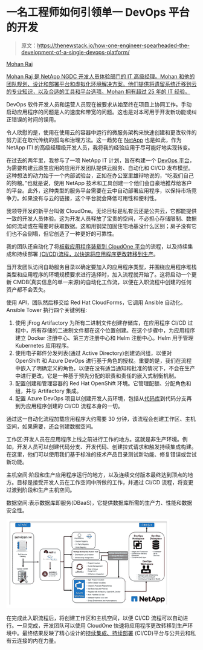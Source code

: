 # 一名工程师如何引领单一 DevOps 平台的开发

> 原文：<https://thenewstack.io/how-one-engineer-spearheaded-the-development-of-a-single-devops-platform/>

[](https://www.linkedin.com/in/mohanraj00/)

[Mohan Raj](https://www.linkedin.com/in/mohanraj00/)

[Mohan Raj 是 NetApp NGDC 开发人员体验部门的 IT 高级经理。Mohan 和他的团队规划、设计和部署平台和虚拟化环境解决方案。他们提供将遗留系统迁移到云的专业知识，以及合适的工具和平台选项。Mohan 拥有超过 25 年的 IT 经验。](https://www.linkedin.com/in/mohanraj00/)

[](https://www.linkedin.com/in/mohanraj00/)[](https://www.linkedin.com/in/mohanraj00/)

DevOps 软件开发人员和运营人员现在被要求从始至终在项目上协同工作。手动启动应用程序的问题是人的速度和带宽的问题。这也是对本可用于开发新功能或纠正错误的时间的误用。

令人欣慰的是，使用在使用云的容器中运行的微服务架构来快速创建和更改软件的努力正在取代传统的孤岛和治理方法。这一趋势在 [NetApp](https://www.netapp.com/us/solutions/devops/index.aspx) 也是如此，作为 NetApp ITI 的高级经理级开发人员，我将我的经验应用于尽可能好地实现转变。

在过去的两年里，我参与了一项 NetApp IT 计划，旨在构建一个 [DevOps 平台](https://www.netapp.com/us/solutions/devops/index.aspx)，为需要构建云原生应用的应用开发团队提供云服务、自动化和 CI/CD 发布模型。这种想法的动力始于一个内部试验台，正如在办公室里雄辩地说的，“吃我们自己的狗粮。”也就是说，使用 NetApp 技术和工具创建一个他们会自豪地推荐给客户的平台。此外，这种类型的服务平台需要在云中自动部署应用程序，以保持市场竞争力。如果没有与云的链接，这个平台就会降低可用性和便利性。

我领导开发的新平台叫做 CloudOne。无论目标是私有云还是公共云，它都能提供一致的开发人员体验。这为开发人员释放了宝贵的空间，不必担心存储限制、数据如何流动或在需要时获取数据。这和用钢梁加固住宅地基没什么区别；房子没有它们也不会倒塌，但它创造了一种更好的可靠性。

我的团队还自动化了将[板载应用程序装载到 CloudOne 平台](https://blog.netapp.com/devops-automation)的流程，以及持续集成和持续部署 [(CI/CD)流程，以快速将应用程序更改转移到生产](https://blog.netapp.com/rapid-frequent-ci-cd-with-cloudone)。

当开发团队访问自助服务目录以确定要加入的应用程序类型，并围绕应用程序堆栈类型和应用程序的环境规模要求进行选择时，加入流程就开始了。这将启动一个更新 CMDB(真实信息的单一来源)的自动化工作流，以便在入职流程中创建的任何资产都不会丢失。

使用 API，团队然后移交给 Red Hat CloudForms，它调用 Ansible 自动化。Ansible Tower 执行四个关键例程:

1.  使用 jFrog Artifactory 为所有二进制文件创建存储库，在应用程序 CI/CD 过程中，所有存储的二进制文件都在这个位置创建。在这个步骤中，为应用程序建立 Docker 注册中心、第三方注册中心和 Helm 注册中心。Helm 用于管理 Kubernetes 应用程序。
2.  使用电子邮件分发列表(通过 Active Directory)创建访问组，以便对 OpenShift 和 Azure DevOps 进行基于角色的授权。重要的是，我们在流程中嵌入了明确定义的角色，以便在没有适当通知和批准的情况下，不会在生产中进行更改。它是一种基于预先分配的职责和责任的嵌入式制衡机制。
3.  配置创建和管理容器的 Red Hat OpenShift 环境。它管理配额、分配角色和组，并与 Artifactory 集成。
4.  配置 Azure DevOps 项目以创建开发人员环境，包括从[代码库](https://www.netapp.com/us/solutions/devops/code-and-artifact-repository.aspx)到代码分支再到为应用程序创建的 CI/CD 流程本身的一切。

通过这一自动化流程加载应用程序大约需要 30 分钟，该流程会创建工作区、主机空间，如果需要，还会创建数据空间。

工作区:开发人员在应用程序上线之前进行工作的地方。这就是非生产环境。例如，开发人员可以创建代码分支、开发代码、创建拉式请求和触发持续集成构建。在这里，他们可以使用我们基于标准的技术产品目录测试新功能、修复错误或尝试新功能。

主机空间:阶段和生产应用程序运行的地方，以及连续交付版本最终达到顶点的地方。目标是接受开发人员在工作空间中所做的工作，并通过 CI/CD 流程，将变更过渡到阶段和生产主机空间。

数据空间:表示数据库即服务(DBaaS)，它提供数据库所需的生产力、性能和数据安全性。

![](img/d79820b8a9f2934fa1357ab3b0dda3a6.png)

在完成此入职流程后，将创建工作区和主机空间，以便 CI/CD 流程可以自动进行。一旦完成，开发团队可以使用 CloudOne 快速将应用程序更改转移到生产环境中。最终结果反映了精心设计的[持续集成、持续部署](https://www.netapp.com/us/solutions/devops/continuous-integration-and-continuous-delivery.aspx) (CI/CD)平台与公共云和私有云连接的内在力量。

<svg xmlns:xlink="http://www.w3.org/1999/xlink" viewBox="0 0 68 31" version="1.1"><title>Group</title> <desc>Created with Sketch.</desc></svg>